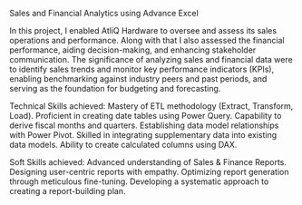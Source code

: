 Sales and Financial Analytics using Advance Excel

In this project, I enabled AtliQ Hardware to oversee and assess its sales operations and performance. Along with that I also assessed the financial performance, aiding decision-making, and enhancing stakeholder communication. The significance of analyzing sales and financial data were to identify sales trends and monitor key performance indicators (KPIs), enabling benchmarking against industry peers and past periods, and serving as the foundation for budgeting and forecasting.

Technical Skills achieved:
Mastery of ETL methodology (Extract, Transform, Load).
Proficient in creating date tables using Power Query.
Capability to derive fiscal months and quarters.
Establishing data model relationships with Power Pivot.
Skilled in integrating supplementary data into existing data models.
Ability to create calculated columns using DAX.

Soft Skills achieved:
Advanced understanding of Sales & Finance Reports.
Designing user-centric reports with empathy.
Optimizing report generation through meticulous fine-tuning.
Developing a systematic approach to creating a report-building plan.
